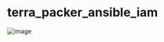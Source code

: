 # terra_packer_ansible_iam











![image](https://user-images.githubusercontent.com/44216245/224513852-ad31029a-c7d3-4f85-8d06-6cd20cede9f3.png)
